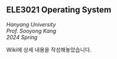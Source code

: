 ## ELE3021 Operating System  
*Hanyang University*  
*Prof. Sooyong Kang*    
*2024 Spring*

Wiki에 상세 내용을 작성해놓았습니다.
